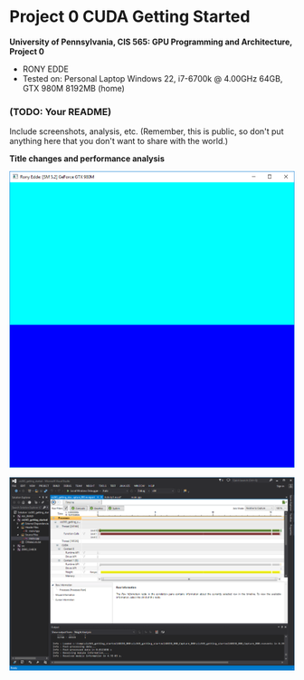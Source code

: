 Project 0 CUDA Getting Started
====================

**University of Pennsylvania, CIS 565: GPU Programming and Architecture, Project 0**

* RONY EDDE
* Tested on: Personal Laptop Windows 22, i7-6700k @ 4.00GHz 64GB, GTX 980M 8192MB (home)

### (TODO: Your README)

Include screenshots, analysis, etc. (Remember, this is public, so don't put
anything here that you don't want to share with the world.)

**Title changes and performance analysis**

![title change](./images/window_title.png)

![performance analysis](images/nsight_performance_analysis.png)




